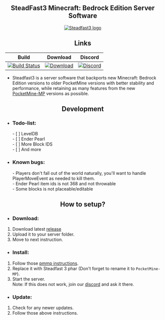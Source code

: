 <div align="center">
	<h2>SteadFast3 Minecraft: Bedrock Edition Server Software</h2>
</div>
<div align=center>
	<a href=" https://github.com/PocketMine-SteadFast3/Steadfast3">
		<img src="https://github.com/PocketMine-SteadFast3/Steadfast3/blob/main/Steadfast3.png" alt="Steadfast3 logo" title="Steadfast3" align="center">
	</a>
</div>

<div align="center">
	<h2>Links</h2>
</div>

| Build |                                                                              Download                                                                              | Discord |
| :---: |:------------------------------------------------------------------------------------------------------------------------------------------------------------------:| :---: |
| [![Build Status](https://travis-ci.org/MFDGaming/PocketMine-Steadfast3.svg?branch=master)](https://travis-ci.org/github/MFDGaming/PocketMine-Steadfast3) |                   [![Download](https://img.shields.io/badge/Download-PHAR-orange)](https://github.com/PocketMine-SteadFast3/Steadfast3/releases)                   | [![Discord](https://img.shields.io/badge/Chat-On%20Discord-738BD7.svg?style=normal&colorB=7289da)](https://discord.gg/NzdB7a2EKK) |

- Steadfast3 is a server software that backports new Minecraft: Bedrock Edition versions to older PocketMine versions with better stability and performance, while retaining as many features from the new [PocketMine-MP](https://github.com/pmmp/Pocketmine-MP) versions as possible.<br>

<div align="center">
	<h2>Development</h2>
</div>

- <h3>Todo-list:</h3>
  - [  ] LevelDB  <br>
  - [  ] Ender Pearl <br>
  - [  ] More Block IDS <br>
  - [  ] And more
- <h3>Known bugs:</h3>
  - Players don't fall out of the world naturally, you'll want to handle PlayerMoveEvent as needed to kill them. <br>
  - Ender Pearl item ids is not 368 and not throwable <br>
  - Some blocks is not placeable/editable
<div align="center">
	<h2>How to setup?</h2>
</div>

- <h3>Download:</h3>
1. Download latest [release](https://github.com/PocketMine-SteadFast3/Steadfast3/releases)
2. Upload it to your server folder.
3. Move to next instruction.

-  <h3>Install:</h3>
1. Follow those [pmmp instructions]( https://pmmp.readthedocs.io/en/rtfd/installation.html).
2. Replace it with Steadfast 3 phar (Don't forget to rename it to `PocketMine-MP`).
3. Start the server.<br>
   Note: If this does not work, join our [discord](https://discord.gg/NzdB7a2EKK) and ask it there.

-  <h3>Update:</h3>
1. Check for any newer updates.
2. Follow those above instructions.
